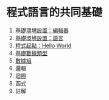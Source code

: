 # 程式語言的共同基礎

1. [基礎環境設置：編輯器](./BasicEnvironmentSetup_Editor/BasicEnvironmentSetup_Editor.md)
2. [基礎環境設置：語言](./BasicEnvironmentSetup_Language/BasicEnvironmentSetup_Language.md)
3. [程式起點：Hello World](./StartingPoint_Hello_World/StartingPoint_Hello_World.md)
4. [基礎數據類型](./BasicDataType/BasicDataType.md)
5. [數據組](./DataSet/DataSet.md)
6. 邏輯
7. 迴圈
8. 函式
9.  註解